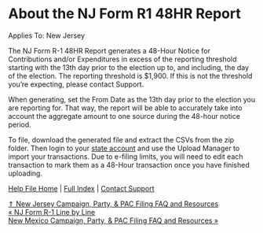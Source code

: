  About the NJ Form R1 48HR Report
==========

Applies To: New Jersey

The NJ Form R-1 48HR Report generates a 48-Hour Notice for Contributions and/or Expenditures in excess of the reporting threshold starting with the 13th day prior to the election up to, and including, the day of the election. The reporting threshold is $1,900. If this is not the threshold you’re expecting, please contact Support.

When generating, set the From Date as the 13th day prior to the election you are reporting for. That way, the report will be able to accurately take into account the aggregate amount to one source during the 48-hour notice period.

To file, download the generated file and extract the CSVs from the zip folder. Then login to your [state account](https://www.njelecefile.com/Account/LoginAndRegister2) and use the Upload Manager to import your transactions. Due to e-filing limits, you will need to edit each transaction to mark them as a 48-Hour transaction once you have finished uploading.

[Help File Home](/help/) | [Full Index](/Help-File-Directory/) | [Contact Support](mailto:support@ISPolitical.com)

[⇑ New Jersey Campaign, Party, & PAC Filing FAQ and Resources](/New-Jersey-Campaign-Party-PAC-Filing-FAQ-and-Resources)  
[« NJ Form R-1 Line by Line](/NJ-Form-R-Line-by-Line)  
[New Mexico Campaign, Party, & PAC Filing FAQ and Resources »](/New-Mexico-Campaign-Party-PAC-Filing-FAQ-and-Resources)